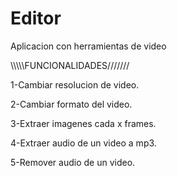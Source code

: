 # Editor
Aplicacion con herramientas de video

 \\\\\\\\\FUNCIONALIDADES///////
 
1-Cambiar resolucion de video.

2-Cambiar formato del video.

3-Extraer imagenes cada x frames.

4-Extraer audio de un video a mp3.

5-Remover audio de un video.

